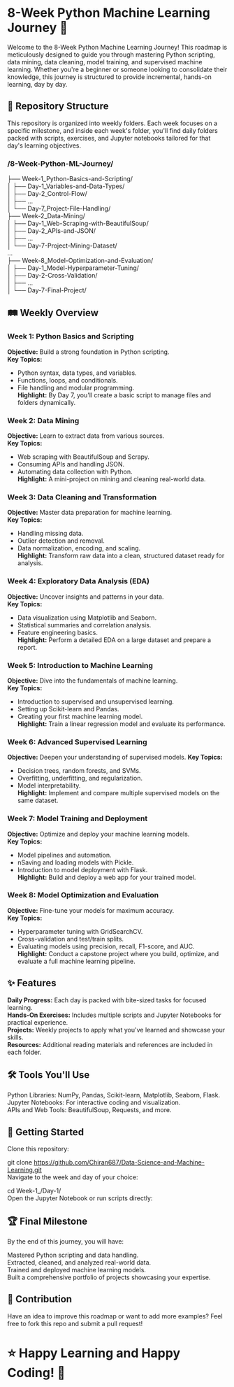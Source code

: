 # 8-Week Python Machine Learning Journey 🚀
Welcome to the 8-Week Python Machine Learning Journey! This roadmap is meticulously designed to guide you through mastering Python scripting, data mining, data cleaning, model training, and supervised machine learning. Whether you're a beginner or someone looking to consolidate their knowledge, this journey is structured to provide incremental, hands-on learning, day by day.  

## 📂 Repository Structure
This repository is organized into weekly folders. Each week focuses on a specific milestone, and inside each week's folder, you'll find daily folders packed with scripts, exercises, and Jupyter notebooks tailored for that day's learning objectives.

### /8-Week-Python-ML-Journey/  
├── Week-1_Python-Basics-and-Scripting/  
│   ├── Day-1_Variables-and-Data-Types/  
│   ├── Day-2_Control-Flow/  
│   ├── ...  
│   └── Day-7_Project-File-Handling/  
├── Week-2_Data-Mining/  
│   ├── Day-1_Web-Scraping-with-BeautifulSoup/  
│   ├── Day-2_APIs-and-JSON/  
│   ├── ...  
│   └── Day-7-Project-Mining-Dataset/  
...  
├── Week-8_Model-Optimization-and-Evaluation/  
│   ├── Day-1_Model-Hyperparameter-Tuning/  
│   ├── Day-2-Cross-Validation/  
│   ├── ...  
│   └── Day-7-Final-Project/      
## 🛤️ Weekly Overview
### Week 1: Python Basics and Scripting  
<b>Objective:</b> Build a strong foundation in Python scripting.  
<b>Key Topics: </b>   
* Python syntax, data types, and variables.  
* Functions, loops, and conditionals.  
* File handling and modular programming.  
<b>Highlight:</b> By Day 7, you'll create a basic script to manage files and folders dynamically.  

### Week 2: Data Mining  
<b>Objective:</b> Learn to extract data from various sources.  
<b>Key Topics: </b>   
* Web scraping with BeautifulSoup and Scrapy.  
* Consuming APIs and handling JSON.  
* Automating data collection with Python.  
<b>Highlight:</b> A mini-project on mining and cleaning real-world data.

### Week 3: Data Cleaning and Transformation  
<b>Objective:</b> Master data preparation for machine learning.  
<b>Key Topics: </b>   
* Handling missing data.  
* Outlier detection and removal.  
* Data normalization, encoding, and scaling.  
<b>Highlight:</b> Transform raw data into a clean, structured dataset ready for analysis.

### Week 4: Exploratory Data Analysis (EDA)  
<b>Objective:</b> Uncover insights and patterns in your data.  
<b>Key Topics: </b>   
* Data visualization using Matplotlib and Seaborn.  
* Statistical summaries and correlation analysis.  
* Feature engineering basics.  
<b>Highlight:</b> Perform a detailed EDA on a large dataset and prepare a report.

### Week 5: Introduction to Machine Learning  
<b>Objective:</b> Dive into the fundamentals of machine learning.  
<b>Key Topics: </b>  
* Introduction to supervised and unsupervised learning.  
* Setting up Scikit-learn and Pandas.  
* Creating your first machine learning model.  
<b>Highlight:</b> Train a linear regression model and evaluate its performance. 

### Week 6: Advanced Supervised Learning  
<b>Objective:</b> Deepen your understanding of supervised models. 
<b>Key Topics: </b>  
* Decision trees, random forests, and SVMs.  
* Overfitting, underfitting, and regularization.  
* Model interpretability.  
<b>Highlight:</b> Implement and compare multiple supervised models on the same dataset. 

### Week 7: Model Training and Deployment  
<b>Objective:</b> Optimize and deploy your machine learning models.  
<b>Key Topics: </b>   
* Model pipelines and automation.  
* nSaving and loading models with Pickle.  
* Introduction to model deployment with Flask.  
<b>Highlight:</b> Build and deploy a web app for your trained model. 

### Week 8: Model Optimization and Evaluation  
<b>Objective:</b> Fine-tune your models for maximum accuracy.  
<b>Key Topics: </b>   
* Hyperparameter tuning with GridSearchCV.  
* Cross-validation and test/train splits.  
* Evaluating models using precision, recall, F1-score, and AUC.  
<b>Highlight:</b> Conduct a capstone project where you build, optimize, and evaluate a full machine learning pipeline.  
## ✨ Features  
<b>Daily Progress:</b> Each day is packed with bite-sized tasks for focused learning.  
<b>Hands-On Exercises:</b> Includes multiple scripts and Jupyter Notebooks for practical experience.  
<b>Projects:</b> Weekly projects to apply what you've learned and showcase your skills.  
<b>Resources:</b> Additional reading materials and references are included in each folder.  
## 🛠️ Tools You'll Use  
Python Libraries: NumPy, Pandas, Scikit-learn, Matplotlib, Seaborn, Flask.  
Jupyter Notebooks: For interactive coding and visualization.  
APIs and Web Tools: BeautifulSoup, Requests, and more.  
## 🚀 Getting Started  
Clone this repository:  

git clone https://github.com/Chiran687/Data-Science-and-Machine-Learning.git  
Navigate to the week and day of your choice:  

cd Week-1_/Day-1/  
Open the Jupyter Notebook or run scripts directly:  

## 🏆 Final Milestone  
By the end of this journey, you will have: 

Mastered Python scripting and data handling.  
Extracted, cleaned, and analyzed real-world data.  
Trained and deployed machine learning models.  
Built a comprehensive portfolio of projects showcasing your expertise.  
## 🎯 Contribution  
Have an idea to improve this roadmap or want to add more examples? Feel free to fork this repo and submit a pull request!  

# ⭐ Happy Learning and Happy Coding! 🌟
